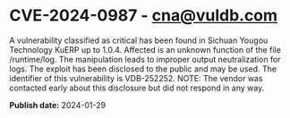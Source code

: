 # CVE-2024-0987 - cna@vuldb.com

A vulnerability classified as critical has been found in Sichuan Yougou Technology KuERP up to 1.0.4. Affected is an unknown function of the file /runtime/log. The manipulation leads to improper output neutralization for logs. The exploit has been disclosed to the public and may be used. The identifier of this vulnerability is VDB-252252. NOTE: The vendor was contacted early about this disclosure but did not respond in any way.

**Publish date:** 2024-01-29
